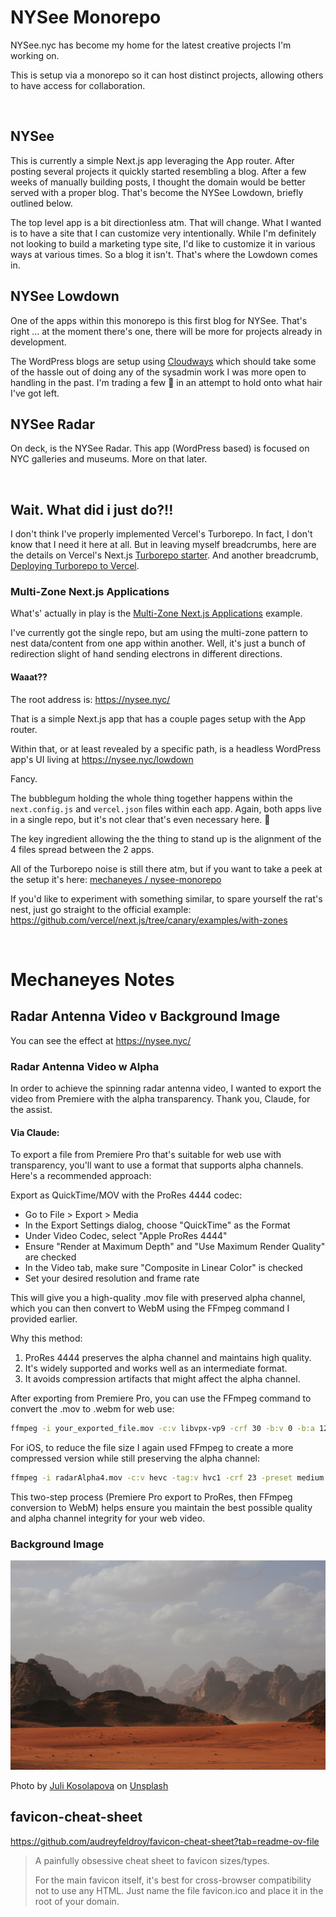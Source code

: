 # NYSee Monorepo


NYSee.nyc has become my home for the latest creative projects I'm working on. 

This is setup via a monorepo so it can host distinct projects, allowing others to have access for collaboration.


<br>

## NYSee

This is currently a simple Next.js app leveraging the App router. After posting several projects it quickly started resembling a blog. After a few weeks of manually building posts, I thought the domain would be better served with a proper blog. That's become the NYSee Lowdown, briefly outlined below.

The top level app is a bit directionless atm. That will change. What I wanted is to have a site that I can customize very intentionally. While I'm definitely not looking to build a marketing type site, I'd like to customize it in various ways at various times. So a blog it isn't. That's where the Lowdown comes in.


## NYSee Lowdown

One of the apps within this monorepo is this first blog for NYSee. That's right ... at the moment there's one, there will be more for projects already in development.

The WordPress blogs are setup using [Cloudways](https://unified.cloudways.com/) which should take some of the hassle out of doing any of the sysadmin work I was more open to handling in the past. I'm trading a few 💸 in an attempt to hold onto what hair I've got left.


## NYSee Radar

On deck, is the NYSee Radar. This app (WordPress based) is focused on NYC galleries and museums. More on that later.



<br>

## Wait. What did i just do?!!

I don't think I've properly implemented Vercel's Turborepo. In fact, I don't know that I need it here at all. But in leaving myself breadcrumbs, here are the details on Vercel's Next.js [Turborepo starter](https://github.com/vercel/turbo/tree/main/examples/with-yarn). And another breadcrumb, [Deploying Turborepo to Vercel](https://vercel.com/docs/monorepos/turborepo).


### Multi-Zone Next.js Applications

What's' actually in play is the [Multi-Zone Next.js Applications](https://github.com/vercel/next.js/tree/canary/examples/with-zones) example.

I've currently got the single repo, but am using the multi-zone pattern to nest data/content from one app within another. Well, it's just a bunch of redirection slight of hand sending electrons in different directions.

#### Waaat??

The root address is: https://nysee.nyc/

That is a simple Next.js app that has a couple pages setup with the App router.

Within that, or at least revealed by a specific path, is a headless WordPress app's UI living at https://nysee.nyc/lowdown

Fancy.

The bubblegum holding the whole thing together happens within the `next.config.js` and `vercel.json` files within each app. Again, both apps live in a single repo, but it's not clear that's even necessary here. 🤔

The key ingredient allowing the the thing to stand up is the alignment of the 4 files spread between the 2 apps.

All of the Turborepo noise is still there atm, but if you want to take a peek at the setup it's here: [mechaneyes / nysee-monorepo](https://github.com/mechaneyes/nysee-monorepo)

If you'd like to experiment with something similar, to spare yourself the rat's nest, just go straight to the official example: https://github.com/vercel/next.js/tree/canary/examples/with-zones


<br>

# Mechaneyes Notes

## Radar Antenna Video v Background Image

You can see the effect at https://nysee.nyc/

### Radar Antenna Video w Alpha

In order to achieve the spinning radar antenna video, I wanted to export the video from Premiere with the alpha transparency. Thank you, Claude, for the assist.

#### Via Claude:

To export a file from Premiere Pro that's suitable for web use with transparency, you'll want to use a format that supports alpha channels. Here's a recommended approach:

Export as QuickTime/MOV with the ProRes 4444 codec:
- Go to File > Export > Media
- In the Export Settings dialog, choose "QuickTime" as the Format
- Under Video Codec, select "Apple ProRes 4444"
- Ensure "Render at Maximum Depth" and "Use Maximum Render Quality" are checked
- In the Video tab, make sure "Composite in Linear Color" is checked
- Set your desired resolution and frame rate


This will give you a high-quality .mov file with preserved alpha channel, which you can then convert to WebM using the FFmpeg command I provided earlier.

Why this method:
1. ProRes 4444 preserves the alpha channel and maintains high quality.
2. It's widely supported and works well as an intermediate format.
3. It avoids compression artifacts that might affect the alpha channel.

After exporting from Premiere Pro, you can use the FFmpeg command to convert the .mov to .webm for web use:

```bash
ffmpeg -i your_exported_file.mov -c:v libvpx-vp9 -crf 30 -b:v 0 -b:a 128k -c:a libopus -pix_fmt yuva420p output.webm
```

For iOS, to reduce the file size I again used FFmpeg to create a more compressed version while still preserving the alpha channel:

```bash
ffmpeg -i radarAlpha4.mov -c:v hevc -tag:v hvc1 -crf 23 -preset medium -pix_fmt yuva420p -movflags faststart radarAlpha4a.mov
```

This two-step process (Premiere Pro export to ProRes, then FFmpeg conversion to WebM) helps ensure you maintain the best possible quality and alpha channel integrity for your web video.

### Background Image

![Juili](./apps/home/public/images/radar-juli-kosolapova_2880px.jpg)

Photo by [Juli Kosolapova](https://unsplash.com/@yuli_superson?utm_content=creditCopyText&utm_medium=referral&utm_source=unsplash) on [Unsplash](https://unsplash.com/photos/mountains-under-white-clouds-at-daytime-pZ-XFIrJMtE?utm_content=creditCopyText&utm_medium=referral&utm_source=unsplash)

## favicon-cheat-sheet

https://github.com/audreyfeldroy/favicon-cheat-sheet?tab=readme-ov-file

>A painfully obsessive cheat sheet to favicon sizes/types.
>
>For the main favicon itself, it's best for cross-browser compatibility not to use any HTML. Just name the file favicon.ico and place it in the root of your domain.

